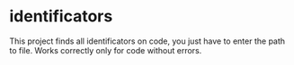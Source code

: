 # identificators

This project finds all identificators on code, you just have to enter the path to file. Works correctly only for code without errors.

